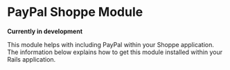 # PayPal Shoppe Module

**Currently in development**

This module helps with including PayPal within your Shoppe application. The information below explains how to get this module installed within your Rails application.